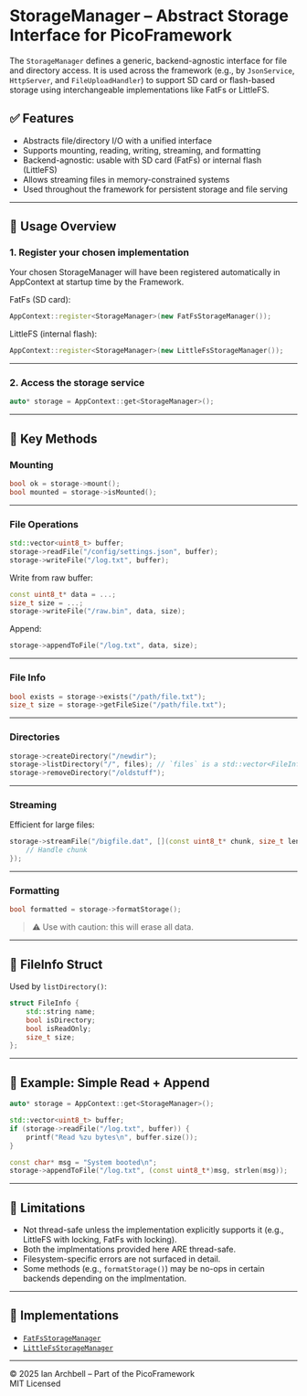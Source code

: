 # StorageManager – Abstract Storage Interface for PicoFramework

The `StorageManager` defines a generic, backend-agnostic interface for file and directory access. It is used across the framework (e.g., by `JsonService`, `HttpServer`, and `FileUploadHandler`) to support SD card or flash-based storage using interchangeable implementations like FatFs or LittleFS.

## ✅ Features

- Abstracts file/directory I/O with a unified interface
- Supports mounting, reading, writing, streaming, and formatting
- Backend-agnostic: usable with SD card (FatFs) or internal flash (LittleFS)
- Allows streaming files in memory-constrained systems
- Used throughout the framework for persistent storage and file serving

---

## 🔧 Usage Overview

### 1. Register your chosen implementation

Your chosen StorageManager will have been registered automatically in AppContext at startup time by the Framework.

FatFs (SD card):
```cpp
AppContext::register<StorageManager>(new FatFsStorageManager());
```

LittleFS (internal flash):
```cpp
AppContext::register<StorageManager>(new LittleFsStorageManager());
```

---

### 2. Access the storage service

```cpp
auto* storage = AppContext::get<StorageManager>();
```

---

## 🔹 Key Methods

### Mounting

```cpp
bool ok = storage->mount();
bool mounted = storage->isMounted();
```

---

### File Operations

```cpp
std::vector<uint8_t> buffer;
storage->readFile("/config/settings.json", buffer);
storage->writeFile("/log.txt", buffer);
```

Write from raw buffer:
```cpp
const uint8_t* data = ...;
size_t size = ...;
storage->writeFile("/raw.bin", data, size);
```

Append:
```cpp
storage->appendToFile("/log.txt", data, size);
```

---

### File Info

```cpp
bool exists = storage->exists("/path/file.txt");
size_t size = storage->getFileSize("/path/file.txt");
```

---

### Directories

```cpp
storage->createDirectory("/newdir");
storage->listDirectory("/", files); // `files` is a std::vector<FileInfo>
storage->removeDirectory("/oldstuff");
```

---

### Streaming

Efficient for large files:
```cpp
storage->streamFile("/bigfile.dat", [](const uint8_t* chunk, size_t len) {
    // Handle chunk
});
```

---

### Formatting

```cpp
bool formatted = storage->formatStorage();
```

> ⚠️ Use with caution: this will erase all data.

---

## 🧱 FileInfo Struct

Used by `listDirectory()`:

```cpp
struct FileInfo {
    std::string name;
    bool isDirectory;
    bool isReadOnly;
    size_t size;
};
```

---

## 🧰 Example: Simple Read + Append

```cpp
auto* storage = AppContext::get<StorageManager>();

std::vector<uint8_t> buffer;
if (storage->readFile("/log.txt", buffer)) {
    printf("Read %zu bytes\n", buffer.size());
}

const char* msg = "System booted\n";
storage->appendToFile("/log.txt", (const uint8_t*)msg, strlen(msg));
```

---

## 🚫 Limitations

- Not thread-safe unless the implementation explicitly supports it (e.g., LittleFS with locking, FatFs with locking).
- Both the implmentations provided here ARE thread-safe.
- Filesystem-specific errors are not surfaced in detail.
- Some methods (e.g., `formatStorage()`) may be no-ops in certain backends depending on the implmentation.

---

## 📎 Implementations

- [`FatFsStorageManager`](./FatFsStorageManager.md)
- [`LittleFsStorageManager`](./LittleFsStorageManager.md)

---

© 2025 Ian Archbell – Part of the PicoFramework  
MIT Licensed
